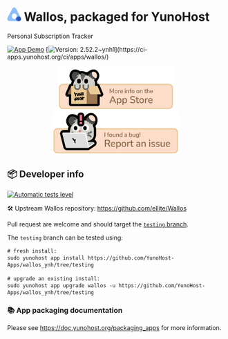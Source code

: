 <!--
N.B.: This README was automatically generated by <https://github.com/YunoHost/apps_tools/blob/main/readme_generator>
It shall NOT be edited by hand.
-->

<h1>
  <img src="https://raw.githubusercontent.com/YunoHost/apps/main/logos/wallos.png" width="32px" alt="Logo of Wallos">
  Wallos, packaged for YunoHost
</h1>

Personal Subscription Tracker

[![App Demo](https://img.shields.io/badge/App_Demo-blue?style=for-the-badge)](https://demo.wallosapp.com)
[![Version: 2.52.2~ynh1](https://img.shields.io/badge/Version-2.52.2~ynh1-rgba(0,150,0,1)?style=for-the-badge)](https://ci-apps.yunohost.org/ci/apps/wallos/)

<div align="center">
<a href="https://apps.yunohost.org/app/wallos"><img height="100px" src="https://github.com/YunoHost/yunohost-artwork/raw/refs/heads/main/badges/neopossum-badges/badge_more_info_on_the_appstore.svg"/></a>
<a href="https://github.com/YunoHost-Apps/wallos_ynh/issues"><img height="100px" src="https://github.com/YunoHost/yunohost-artwork/raw/refs/heads/main/badges/neopossum-badges/badge_report_an_issue.svg"/></a>
</div>

## 📦 Developer info

[![Automatic tests level](https://apps.yunohost.org/badge/cilevel/wallos)](https://ci-apps.yunohost.org/ci/apps/wallos/)

🛠️ Upstream Wallos repository: <https://github.com/ellite/Wallos>

Pull request are welcome and should target the [`testing` branch](https://github.com/YunoHost-Apps/wallos_ynh/tree/testing).

The `testing` branch can be tested using:
```
# fresh install:
sudo yunohost app install https://github.com/YunoHost-Apps/wallos_ynh/tree/testing

# upgrade an existing install:
sudo yunohost app upgrade wallos -u https://github.com/YunoHost-Apps/wallos_ynh/tree/testing
```

### 📚 App packaging documentation

Please see <https://doc.yunohost.org/packaging_apps> for more information.